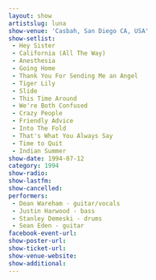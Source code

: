 ```yaml
---
layout: show
artistslug: luna
show-venue: 'Casbah, San Diego CA, USA'
show-setlist: 
 - Hey Sister
 - California (All The Way)
 - Anesthesia
 - Going Home
 - Thank You For Sending Me an Angel
 - Tiger Lily
 - Slide
 - This Time Around
 - We're Both Confused
 - Crazy People
 - Friendly Advice
 - Into The Fold
 - That's What You Always Say
 - Time to Quit
 - Indian Summer
show-date: 1994-07-12
category: 1994
show-radio: 
show-lastfm: 
show-cancelled: 
performers: 
 - Dean Wareham - guitar/vocals
 - Justin Harwood - bass
 - Stanley Demeski - drums
 - Sean Eden - guitar
facebook-event-url: 
show-poster-url: 
show-ticket-url: 
show-venue-website: 
show-additional: 
---
```


